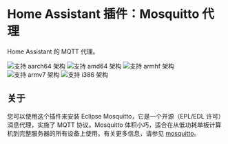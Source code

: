 # Home Assistant 插件：Mosquitto 代理

Home Assistant 的 MQTT 代理。

![支持 aarch64 架构][aarch64-shield] ![支持 amd64 架构][amd64-shield] ![支持 armhf 架构][armhf-shield] ![支持 armv7 架构][armv7-shield] ![支持 i386 架构][i386-shield]

## 关于

您可以使用这个插件来安装 Eclipse Mosquitto，它是一个开源（EPL/EDL 许可）消息代理，实施了 MQTT 协议。Mosquitto 体积小巧，适合在从低功耗单板计算机到完整服务器的所有设备上使用。有关更多信息，请参见 [mosquitto]。

[mosquitto]: https://mosquitto.org
[aarch64-shield]: https://img.shields.io/badge/aarch64-yes-green.svg
[amd64-shield]: https://img.shields.io/badge/amd64-yes-green.svg
[armhf-shield]: https://img.shields.io/badge/armhf-yes-green.svg
[armv7-shield]: https://img.shields.io/badge/armv7-yes-green.svg
[i386-shield]: https://img.shields.io/badge/i386-yes-green.svg